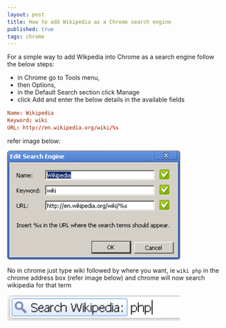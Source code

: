 ```yaml
---
layout: post
title: How to add Wikipedia as a Chrome search engine
published: true
tags: chrome
---
```


For a simple way to add Wikpedia into Chrome as a search engine follow the below steps:

* in Chrome go to Tools menu, 
* then Options,
* in the Default Search section click Manage
* click Add and enter the below details in the available fields

``` conf
Name: Wikipedia
Keyword: wiki
URL: http://en.wikipedia.org/wiki/%s
```

refer image below:

<img src="/img/chrome-wiki-1.png" width="400" alt="">

No in chrome just type wiki followed by where you want, ie `wiki php` 
in the chrome address box (refer image below) and chrome will now search wikipedia for that term

<img src="/img/chrome-wiki-2.png" width="400" alt="">